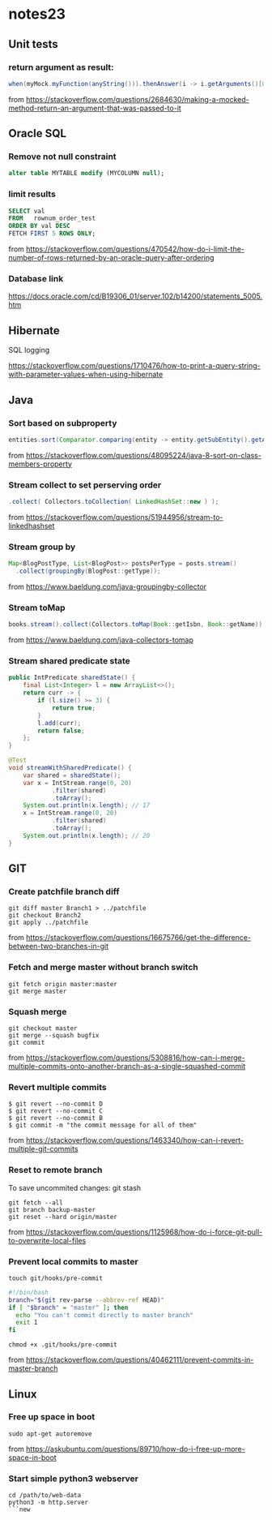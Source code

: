 # notes23

## Unit tests

### return argument as result:

```java
when(myMock.myFunction(anyString())).thenAnswer(i -> i.getArguments()[0]);
```

from https://stackoverflow.com/questions/2684630/making-a-mocked-method-return-an-argument-that-was-passed-to-it

## Oracle SQL

### Remove not null constraint

```SQL
alter table MYTABLE modify (MYCOLUMN null);
```

### limit results

```SQL
SELECT val
FROM   rownum_order_test
ORDER BY val DESC
FETCH FIRST 5 ROWS ONLY;
```

from https://stackoverflow.com/questions/470542/how-do-i-limit-the-number-of-rows-returned-by-an-oracle-query-after-ordering

### Database link

https://docs.oracle.com/cd/B19306_01/server.102/b14200/statements_5005.htm

## Hibernate

SQL logging

https://stackoverflow.com/questions/1710476/how-to-print-a-query-string-with-parameter-values-when-using-hibernate

## Java

### Sort based on subproperty

```java
entities.sort(Comparator.comparing(entity -> entity.getSubEntity().getAmount()));
```

from https://stackoverflow.com/questions/48095224/java-8-sort-on-class-members-property

### Stream collect to set perserving order

```java
.collect( Collectors.toCollection( LinkedHashSet::new ) );
```

from https://stackoverflow.com/questions/51944956/stream-to-linkedhashset

### Stream group by

```java
Map<BlogPostType, List<BlogPost>> postsPerType = posts.stream()
  .collect(groupingBy(BlogPost::getType));
```

from https://www.baeldung.com/java-groupingby-collector

### Stream toMap

```java
books.stream().collect(Collectors.toMap(Book::getIsbn, Book::getName));
```

from https://www.baeldung.com/java-collectors-tomap

### Stream shared predicate state

```java
public IntPredicate sharedState() {
    final List<Integer> l = new ArrayList<>();
    return curr -> {
        if (l.size() >= 3) {
            return true;
        }
        l.add(curr);
        return false;
    };
}

@Test
void streamWithSharedPredicate() {
    var shared = sharedState();
    var x = IntStream.range(0, 20)
            .filter(shared)
            .toArray();
    System.out.println(x.length); // 17
    x = IntStream.range(0, 20)
            .filter(shared)
            .toArray();
    System.out.println(x.length); // 20
}
```

## GIT

### Create patchfile branch diff

```shell
git diff master Branch1 > ../patchfile
git checkout Branch2
git apply ../patchfile
```

from https://stackoverflow.com/questions/16675766/get-the-difference-between-two-branches-in-git

### Fetch and merge master without branch switch

```shell
git fetch origin master:master
git merge master
```

### Squash merge

```shell
git checkout master
git merge --squash bugfix
git commit
```

from https://stackoverflow.com/questions/5308816/how-can-i-merge-multiple-commits-onto-another-branch-as-a-single-squashed-commit

### Revert multiple commits

```shell
$ git revert --no-commit D
$ git revert --no-commit C
$ git revert --no-commit B
$ git commit -m "the commit message for all of them"
```

from https://stackoverflow.com/questions/1463340/how-can-i-revert-multiple-git-commits

### Reset to remote branch

To save uncommited changes: git stash

```shell
git fetch --all
git branch backup-master
git reset --hard origin/master
```

from https://stackoverflow.com/questions/1125968/how-do-i-force-git-pull-to-overwrite-local-files

### Prevent local commits to master

```shell
touch git/hooks/pre-commit
```

```bash
#!/bin/bash
branch="$(git rev-parse --abbrev-ref HEAD)"
if [ "$branch" = "master" ]; then
  echo "You can't commit directly to master branch"
  exit 1
fi
```

```shell
chmod +x .git/hooks/pre-commit
```

from https://stackoverflow.com/questions/40462111/prevent-commits-in-master-branch

## Linux

### Free up space in boot

```shell
sudo apt-get autoremove
```

from https://askubuntu.com/questions/89710/how-do-i-free-up-more-space-in-boot

### Start simple python3 webserver

````shell
cd /path/to/web-data
python3 -m http.server
```new
````
